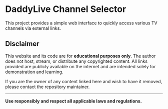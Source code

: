 # DaddyLive Channel Selector

This project provides a simple web interface to quickly access various TV channels via external links.

## Disclaimer

This website and its code are for **educational purposes only**. The author does not host, stream, or distribute any copyrighted content. All links provided are publicly available on the internet and are intended solely for demonstration and learning.

If you are the owner of any content linked here and wish to have it removed, please contact the repository maintainer.

---

**Use responsibly and respect all applicable laws and regulations.**